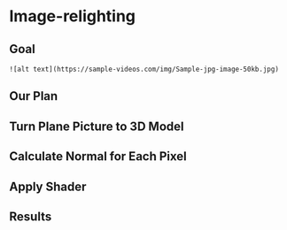 # Image-relighting
## Goal
    ![alt text](https://sample-videos.com/img/Sample-jpg-image-50kb.jpg)
## Our Plan

## Turn Plane Picture to 3D Model

## Calculate Normal for Each Pixel

## Apply Shader

## Results

